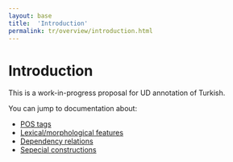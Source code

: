 ```yaml
---
layout: base
title:  'Introduction'
permalink: tr/overview/introduction.html
---
```


# Introduction

This is a work-in-progress proposal for UD annotation of Turkish.

You can jump to documentation about:

* [POS tags](../pos/index)
* [Lexical/morphological features](../feat/index)
* [Dependency relations](../dep/index)
* [Sepecial constructions](specific-syntax)
